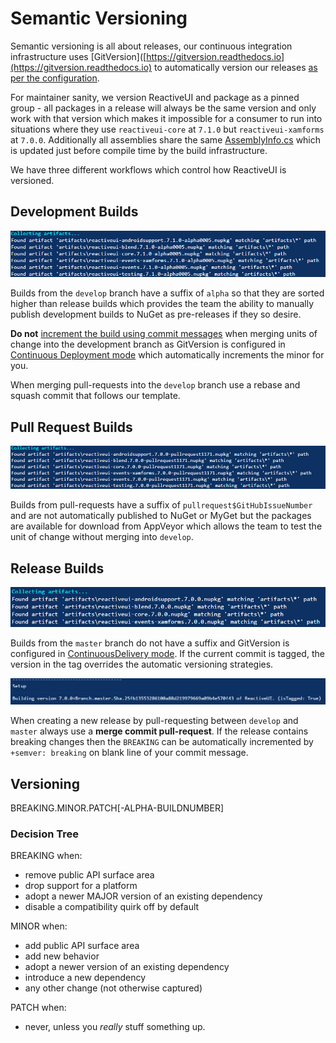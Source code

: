 # Semantic Versioning

Semantic versioning is all about releases, our continuous integration infrastructure uses [GitVersion]([https://gitversion.readthedocs.io](https://gitversion.readthedocs.io) to automatically version our releases [as per the configuration]([https://github.com/reactiveui/ReactiveUI/blob/develop/GitVersion.yml). 

For maintainer sanity, we version ReactiveUI and package as a pinned group - all packages in a release will always be the same version and only work with that version which makes it impossible for a consumer to run into situations where they use `reactiveui-core` at `7.1.0` but `reactiveui-xamforms` at `7.0.0`. Additionally all assemblies share the same [AssemblyInfo.cs](https://github.com/reactiveui/ReactiveUI/blob/develop/src/CommonAssemblyInfo.cs) which is updated just before compile time by the build infrastructure.

We have three different workflows which control how ReactiveUI is versioned.

## Development Builds
![Development suffix](/images/contributing/semver-develop.png)

Builds from the `develop` branch have a suffix of `alpha` so that they are sorted higher than release builds which provides the team the ability to manually publish development builds to NuGet as pre-releases if they so desire.

**Do not** [increment the build using commit messages](https://gitversion.readthedocs.io/en/latest/more-info/version-increments/) when merging units of change into the development branch as GitVersion is configured in [Continuous Deployment mode](https://gitversion.readthedocs.io/en/latest/reference/continuous-deployment/) which automatically increments the minor for you.

When merging pull-requests into the `develop` branch use a rebase and squash commit that follows our template.

## Pull Request Builds
![Pull-request suffix](/images/contributing/semver-pull-request-into-develop.png)

Builds from pull-requests have a suffix of `pullrequest$GitHubIssueNumber` and are not automatically published to NuGet or MyGet but the packages are available for download from AppVeyor which allows the team to test the unit of change without merging into `develop`.


## Release Builds
![Release has no suffix](/images/contributing/semver-master.png)

Builds from the `master` branch do not have a suffix and GitVersion is configured in [ContinuousDelivery mode](https://gitversion.readthedocs.io/en/latest/reference/continuous-delivery). If the current commit is tagged, the version in the tag overrides the automatic versioning strategies.

![Building a tagged release](/images/contributing/building-a-tagged-release.png)

When creating a new release by pull-requesting between `develop` and `master` always use a **merge commit pull-request**. If the release contains breaking changes then the `BREAKING` can be automatically incremented by `+semver: breaking` on blank line of your commit message.

## Versioning

BREAKING.MINOR.PATCH\[-ALPHA-BUILDNUMBER\]

### Decision Tree

BREAKING when:

* remove public API surface area
* drop support for a platform
* adopt a newer MAJOR version of an existing dependency 
* disable a compatibility quirk off by default

MINOR when:

* add public API surface area 
* add new behavior
* adopt a newer version of an existing dependency
* introduce a new dependency 
* any other change \(not otherwise captured\)

PATCH when:

* never, unless you _really_ stuff something up.
